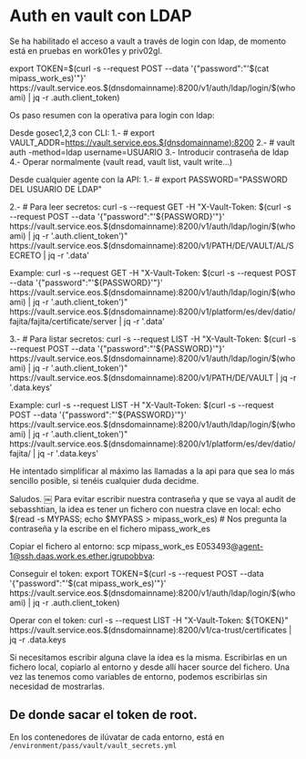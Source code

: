 # Auth en vault con LDAP

Se ha habilitado el acceso a vault a través de login con ldap, de momento está en pruebas en work01es y priv02gl.

export TOKEN=$(curl -s --request POST --data '{"password":"'$(cat mipass_work_es)'"}' https://vault.service.eos.$(dnsdomainname):8200/v1/auth/ldap/login/$(whoami) | jq -r .auth.client_token)

Os paso resumen con la operativa para login con ldap:

Desde gosec1,2,3 con CLI:
1.- # export VAULT_ADDR=https://vault.service.eos.$(dnsdomainname):8200
2.- # vault auth -method=ldap username=USUARIO
3.- Introducir contraseña de ldap
4.- Operar normalmente (vault read, vault list, vault write...)

Desde cualquier agente con la API:
1.- # export PASSWORD="PASSWORD DEL USUARIO DE LDAP"

2.- # Para leer secretos:
curl -s  --request GET -H "X-Vault-Token: $(curl -s --request POST --data '{"password":"'${PASSWORD}'"}' https://vault.service.eos.$(dnsdomainname):8200/v1/auth/ldap/login/$(whoami) | jq -r '.auth.client_token')" https://vault.service.eos.$(dnsdomainname):8200/v1/PATH/DE/VAULT/AL/SECRETO | jq -r '.data'

Example:
curl -s  --request GET -H "X-Vault-Token: $(curl -s --request POST --data '{"password":"'${PASSWORD}'"}' https://vault.service.eos.$(dnsdomainname):8200/v1/auth/ldap/login/$(whoami) | jq -r '.auth.client_token')" https://vault.service.eos.$(dnsdomainname):8200/v1/platform/es/dev/datio/fajita/fajita/certificate/server | jq -r '.data'

3.- # Para listar secretos:
curl -s --request LIST -H "X-Vault-Token: $(curl -s --request POST --data '{"password":"'${PASSWORD}'"}' https://vault.service.eos.$(dnsdomainname):8200/v1/auth/ldap/login/$(whoami) | jq -r '.auth.client_token')" https://vault.service.eos.$(dnsdomainname):8200/v1/PATH/DE/VAULT | jq -r '.data.keys'

Example:
curl -s --request LIST -H "X-Vault-Token: $(curl -s --request POST --data '{"password":"'${PASSWORD}'"}' https://vault.service.eos.$(dnsdomainname):8200/v1/auth/ldap/login/$(whoami) | jq -r '.auth.client_token')" https://vault.service.eos.$(dnsdomainname):8200/v1/platform/es/dev/datio/fajita/ | jq -r '.data.keys'

He intentado simplificar al máximo las llamadas a la api para que sea lo más sencillo posible, si tenéis cualquier duda decidme.

Saludos.
￼
Para evitar escribir nuestra contraseña y que se vaya al audit de sebasshtian, la idea es tener un fichero con nuestra clave en local:
echo $(read -s MYPASS; echo $MYPASS > mipass_work_es) # Nos pregunta la contraseña y la escribe en el fichero mipass_work_es

Copiar el fichero al entorno:
scp mipass_work_es E053493@agent-1@ssh.daas.work.es.ether.igrupobbva:

Conseguir el token:
export TOKEN=$(curl -s --request POST --data '{"password":"'$(cat mipass_work_es)'"}' https://vault.service.eos.$(dnsdomainname):8200/v1/auth/ldap/login/$(whoami) | jq -r .auth.client_token)

Operar con el token:
curl -s --request LIST -H "X-Vault-Token: ${TOKEN}" https://vault.service.eos.$(dnsdomainname):8200/v1/ca-trust/certificates | jq -r .data.keys

Si necesitamos escribir alguna clave la idea es la misma. Escribirlas en un fichero local, copiarlo al entorno y desde allí hacer source del fichero. Una vez las tenemos como variables de entorno, podemos escribirlas sin necesidad de mostrarlas.

## De donde sacar el token de root.

En los contenedores de ilúvatar de cada entorno, está en `/environment/pass/vault/vault_secrets.yml`
